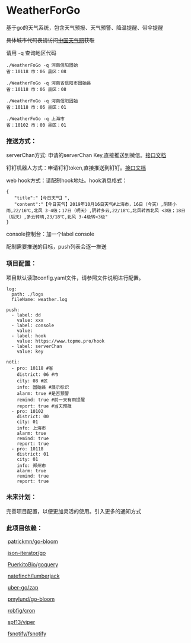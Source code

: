 # WeatherForGo
基于go的天气系统，包含天气预报、天气预警、降温提醒、带伞提醒



~~具体城市代码表请访问[中国天气网](https://www.weather.com)获取~~

请用 -q 查询地区代码

```
./WeatherFoGo -q 河南信阳固始
省：10118 市：06 县区：08

./WeatherFoGo -q 河南省信阳市固始县
省：10118 市：06 县区：08

./WeatherFoGo -q 河南信阳固始
省：10118 市：06 县区：01

./WeatherFoGo -q 上海市
省：10102 市：00 县区：01
```



### 推送方式：
serverChan方式: 申请的serverChan Key,直接推送到微信。[接口文档](https://sc.ftqq.com/)

钉钉机器人方式：申请钉钉token,直接推送到钉钉。[接口文档](https://ding-doc.dingtalk.com/doc#/serverapi2/qf2nxq)

web hook方式：请配制hook地址。hook消息格式：
```
{
   "title":"【今日天气】",
   "content":"【今日天气】2019年10月16日天气#上海市，16日（今天）,阴转小雨,22/16℃,北风 3-4级；17日（明天）,阴转多云,22/18℃,北风转西北风 <3级；18日（后天）,多云转晴,23/18℃,北风 3-4级转<3级"
}
```
console控制台：加一个label console

配制需要推送的目标，push列表会逐一推送

### 项目配置：

项目默认读取config.yaml文件，请参照文件说明进行配置。

```
log:
  path: ./logs
  fileName: weather.log

push:
  - label: dd
    value: xxx
  - label: console
    value:
  - label: hook
    value: https://www.topme.pro/hook
  - label: serverChan
    value: key

noti:
  - pro: 10118 #省
    district: 06 #市
    city: 08 #区
    info: 固始县 #展示标识
    alarm: true #是否预警
    remind: true #前一天有雨提醒
    report: true #当天预报
  - pro: 10102
    district: 00
    city: 01
    info: 上海市
    alarm: true
    remind: true
    report: true
  - pro: 10118
    district: 01
    city: 01
    info: 郑州市
    alarm: true
    remind: true
    report: true
```



### 未来计划：

完善项目配置，以便更加灵活的使用。引入更多的通知方式


### 此项目依赖：

​    [patrickmn/go-bloom](https://github.com/patrickmn/go-bloom)

​    [json-iterator/go](https://github.com/json-iterator/go)

​    [PuerkitoBio/goquery](https://github.com/PuerkitoBio/goquery)

​    [natefinch/lumberjack](https://github.com/natefinch/lumberjack)

​    [uber-go/zap](https://github.com/uber-go/zap)

​    [pmylund/go-bloom](https://github.com/pmylund/go-bloom)

​    [robfig/cron](https://github.com/robfig/cron)

​    [spf13/viper](https://github.com/spf13/viper)

​    [fsnotify/fsnotify](https://github.com/fsnotify/fsnotify)